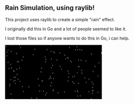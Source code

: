 ## Rain Simulation, using raylib!

This project uses raylib to create a simple "rain" effect.

I originally did this in Go and a lot of people seemed to like it. 

I lost those files so if anyone wants to do this in Go, i can help.

![](https://github.com/Alteryx-Motives/rain-project/blob/master/output.gif)
